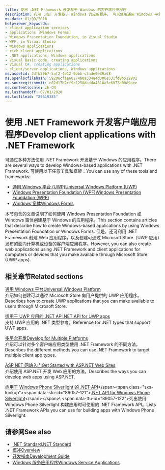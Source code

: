 ```yaml
---
title: 使用 .NET Framework 开发基于 Windows 的客户端应用程序
description: 利用 .NET 开发基于 Windows 的应用程序。 可以使用通用 Windows 平台 (UWP)、Windows Presentation Foundation (WPF) 或 Windows 窗体。
ms.date: 01/09/2018
helpviewer_keywords:
- client application services
- applications [Windows Forms]
- Windows Presentation Foundation, in Visual Studio
- WPF, in Visual Studio
- Windows applications
- rich client applications
- .NET applications, Windows applications
- Visual Basic code, creating applications
- Visual C#, creating applications
- client/server applications, Windows applications
ms.assetid: 2dfb50b7-5af2-4e12-9bbb-c5ade0e39a68
ms.openlocfilehash: 5920ecfae60274a8a504e4d300e531fd8b512901
ms.sourcegitcommit: e02d17b2cf9c1258dadda4810a5e6072a0089aee
ms.contentlocale: zh-CN
ms.lasthandoff: 07/01/2020
ms.locfileid: "85619385"
---
```

# <a name="develop-client-applications-with-net-framework"></a><span data-ttu-id="89057-104">使用 .NET Framework 开发客户端应用程序</span><span class="sxs-lookup"><span data-stu-id="89057-104">Develop client applications with .NET Framework</span></span>

<span data-ttu-id="89057-105">可通过多种方法使用 .NET Framework 开发基于 Windows 的应用程序。</span><span class="sxs-lookup"><span data-stu-id="89057-105">There are several ways to develop Windows-based applications with .NET Framework.</span></span> <span data-ttu-id="89057-106">可使用以下任意工具和框架：</span><span class="sxs-lookup"><span data-stu-id="89057-106">You can use any of these tools and frameworks:</span></span>

- [<span data-ttu-id="89057-107">通用 Windows 平台 (UWP)</span><span class="sxs-lookup"><span data-stu-id="89057-107">Universal Windows Platform (UWP)</span></span>](/windows/uwp/)
- [<span data-ttu-id="89057-108">Windows Presentation Foundation (WPF)</span><span class="sxs-lookup"><span data-stu-id="89057-108">Windows Presentation Foundation (WPF)</span></span>](./wpf/index.md)
- [<span data-ttu-id="89057-109">Windows 窗体</span><span class="sxs-lookup"><span data-stu-id="89057-109">Windows Forms</span></span>](./winforms/index.md)

<span data-ttu-id="89057-110">本节包含的文章说明了如何使用 Windows Presentation Foundation 或 Windows 窗体创建基于 Windows 的应用程序。</span><span class="sxs-lookup"><span data-stu-id="89057-110">This section contains articles that describe how to create Windows-based applications by using Windows Presentation Foundation or Windows Forms.</span></span> <span data-ttu-id="89057-111">但是，还可利用 .NET Framework 创建 Web 应用程序，以及创建可通过 Microsoft Store（UWP 应用）发布的面向计算机或设备的客户端应用程序。</span><span class="sxs-lookup"><span data-stu-id="89057-111">However, you can also create web applications using .NET Framework and client applications for computers or devices that you make available through Microsoft Store (UWP apps).</span></span>

## <a name="related-sections"></a><span data-ttu-id="89057-112">相关章节</span><span class="sxs-lookup"><span data-stu-id="89057-112">Related sections</span></span>

<span data-ttu-id="89057-113">[通用 Windows 平台](/windows/uwp/)</span><span class="sxs-lookup"><span data-stu-id="89057-113">[Universal Windows Platform](/windows/uwp/)</span></span>\
<span data-ttu-id="89057-114">介绍如何创建可以通过 Microsoft Store 向用户提供的 UWP 应用程序。</span><span class="sxs-lookup"><span data-stu-id="89057-114">Describes how to create UWP applications that you can make available to users through Microsoft Store.</span></span>

<span data-ttu-id="89057-115">[适用于 UWP 应用的 .NET API](/dotnet/api/index?view=dotnet-uwp-10.0)</span><span class="sxs-lookup"><span data-stu-id="89057-115">[.NET API for UWP apps](/dotnet/api/index?view=dotnet-uwp-10.0)</span></span>\
<span data-ttu-id="89057-116">支持 UWP 应用的 .NET 类型参考。</span><span class="sxs-lookup"><span data-stu-id="89057-116">Reference for .NET types that support UWP apps.</span></span>
  
<span data-ttu-id="89057-117">[多平台开发](../standard/cross-platform/index.md)</span><span class="sxs-lookup"><span data-stu-id="89057-117">[Develop for Multiple Platforms](../standard/cross-platform/index.md)</span></span>\
<span data-ttu-id="89057-118">介绍可以针对多个客户端应用类型使用 .NET Framework 的不同方法。</span><span class="sxs-lookup"><span data-stu-id="89057-118">Describes the different methods you can use .NET Framework to target multiple client app types.</span></span>

<span data-ttu-id="89057-119">[ASP.NET 网站入门](https://dotnet.microsoft.com/apps/aspnet/web-apps)</span><span class="sxs-lookup"><span data-stu-id="89057-119">[Get Started with ASP.NET Web Sites](https://dotnet.microsoft.com/apps/aspnet/web-apps)</span></span>\
<span data-ttu-id="89057-120">介绍使用 ASP.NET 开发 Web 应用的方法。</span><span class="sxs-lookup"><span data-stu-id="89057-120">Describes the ways you can develop web apps using ASP.NET.</span></span>

<span data-ttu-id="89057-121">[适用于 Windows Phone Silverlight 的 .NET API](https://docs.microsoft.com/previous-versions/windows/apps/jj207211\(v=vs.105\))</span><span class="sxs-lookup"><span data-stu-id="89057-121">[.NET API for Windows Phone Silverlight](https://docs.microsoft.com/previous-versions/windows/apps/jj207211\(v=vs.105\))</span></span>\
<span data-ttu-id="89057-122">列出使用 Windows Phone Silverlight 构建应用时可使用的 .NET Framework API。</span><span class="sxs-lookup"><span data-stu-id="89057-122">Lists .NET Framework APIs you can use for building apps with Windows Phone Silverlight.</span></span>

## <a name="see-also"></a><span data-ttu-id="89057-123">请参阅</span><span class="sxs-lookup"><span data-stu-id="89057-123">See also</span></span>

- [<span data-ttu-id="89057-124">.NET Standard</span><span class="sxs-lookup"><span data-stu-id="89057-124">.NET Standard</span></span>](../standard/net-standard.md)
- [<span data-ttu-id="89057-125">概述</span><span class="sxs-lookup"><span data-stu-id="89057-125">Overview</span></span>](./get-started/overview.md)
- [<span data-ttu-id="89057-126">开发指南</span><span class="sxs-lookup"><span data-stu-id="89057-126">Development Guide</span></span>](./development-guide.md)
- [<span data-ttu-id="89057-127">Windows 服务应用程序</span><span class="sxs-lookup"><span data-stu-id="89057-127">Windows Service Applications</span></span>](./windows-services/index.md)
